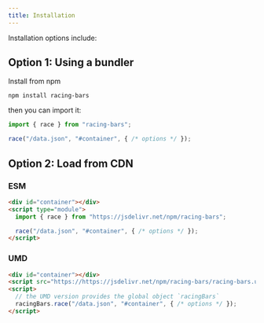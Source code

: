 ```yaml
---
title: Installation
---
```


Installation options include:

## Option 1: Using a bundler

Install from npm

```shell
npm install racing-bars
```

then you can import it:

<!-- prettier-ignore-start -->

```js
import { race } from "racing-bars";

race("/data.json", "#container", { /* options */ });
```


## Option 2: Load from CDN

### ESM

```html
<div id="container"></div>
<script type="module">
  import { race } from "https://jsdelivr.net/npm/racing-bars";

  race("/data.json", "#container", { /* options */ });
</script>
```

### UMD

```html
<div id="container"></div>
<script src="https://https://jsdelivr.net/npm/racing-bars/racing-bars.umd.js"></script>
<script>
  // the UMD version provides the global object `racingBars`
  racingBars.race("/data.json", "#container", { /* options */ });
</script>
```

<!-- prettier-ignore-end -->
